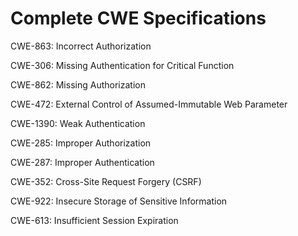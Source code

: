 

# Complete CWE Specifications

CWE-863: Incorrect Authorization

CWE-306: Missing Authentication for Critical Function

CWE-862: Missing Authorization

CWE-472: External Control of Assumed-Immutable Web Parameter

CWE-1390: Weak Authentication

CWE-285: Improper Authorization

CWE-287: Improper Authentication

CWE-352: Cross-Site Request Forgery (CSRF)

CWE-922: Insecure Storage of Sensitive Information

CWE-613: Insufficient Session Expiration